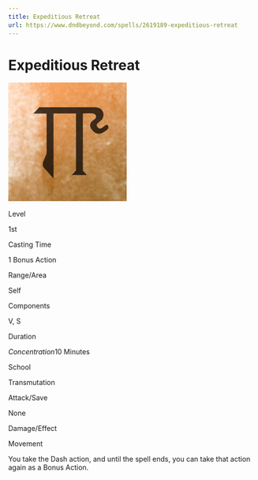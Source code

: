 ```yaml
---
title: Expeditious Retreat
url: https://www.dndbeyond.com/spells/2619189-expeditious-retreat
---
```


# Expeditious Retreat

![Expeditious Retreat](expeditious-retreat.png)

Level

1st

Casting Time

1 Bonus Action

Range/Area

Self

Components

V, S

Duration

*Concentration*10 Minutes

School

Transmutation

Attack/Save

None

Damage/Effect

Movement

You take the Dash action, and until the spell ends, you can take that action again as a Bonus Action.
